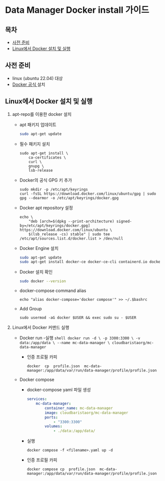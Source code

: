 # Data Manager Docker install 가이드


## 목차

- [사전 준비](#사전-준비)
- [Linux에서 Docker 설치 및 실행](#linux에서-docker-설치-및-실행)


## 사전 준비
- linux (ubuntu 22.04) 대상
- [Docker 공식 ](https://docs.docker.com/engine/install/ubuntu) 설치


## Linux에서 Docker 설치 및 실행

1. apt-repo를 이용한 docker 설치

    - apt 패키지 업데이트
        ```bash
        sudo apt-get update
        ```
    - 필수 패키지 설치
        ```shell
        sudo apt-get install \
            ca-certificates \
            curl \
            gnupg \
            lsb-release
        ```
    - Docker의 공식 GPG 키 추가
        ```shell
        sudo mkdir -p /etc/apt/keyrings
        curl -fsSL https://download.docker.com/linux/ubuntu/gpg | sudo gpg --dearmor -o /etc/apt/keyrings/docker.gpg
        ```

    - Docker apt repository 설정
        ```shell
        echo \
            "deb [arch=$(dpkg --print-architecture) signed-by=/etc/apt/keyrings/docker.gpg] https://download.docker.com/linux/ubuntu \
            $(lsb_release -cs) stable" | sudo tee /etc/apt/sources.list.d/docker.list > /dev/null
        ```

    - Docker Engine 설치
        ```bash
        sudo apt-get update
        sudo apt-get install docker-ce docker-ce-cli containerd.io docker-compose-plugin
        ```
    - Docker 설치 확인
        ```bash
        sudo docker --version
        ```

    - docker-compose command alias
        ```shell
        echo "alias docker-compose='docker compose'" >> ~/.$bashrc 
        ```

    - Add Group
        ```shell
        sudo usermod -aG docker $USER && exec sudo su - $USER
        ```

2. Linux에서 Docker 커맨드 실행

    - Docker run
        -실행 
            ```shell
            docker run -d \
                -p 3300:3300 \
                -v data:/app/data \
                --name mc-data-manager \
                cloudbaristaorg/mc-data-manager
            ```
        - 인증 프로필 카피
            ```shell
            docker  cp  profile.json  mc-data-manager:/app/data/var/run/data-manager/profile/profile.json
            ```

    - Docker compose
        - docker-compose yaml 파일 생성  
            ```yaml
            services:
                mc-data-manager:
                    container_name: mc-data-manager
                    image: cloudbaristaorg/mc-data-manager
                    ports:
                        - "3300:3300"
                    volumes:
                        - ./data:/app/data/
            ```
        - 실행
            ```shell
            docker compose -f <filename>.yaml up -d
            ```
        - 인증 프로필 카피
            ```shell
            docker compose cp  profile.json  mc-data-manager:/app/data/var/run/data-manager/profile/profile.json
            ```

